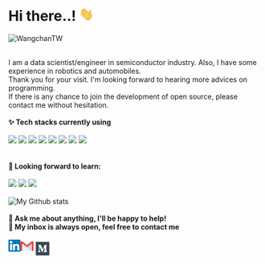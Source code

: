 <h1> Hi there..! <img src="https://github.com/WangchanTW/WangchanTW/blob/master/Hi.gif" width="29px"> </h1>
<p align="left"> <img src=https://komarev.com/ghpvc/?username=WangchanTW alt=WangchanTW> </p>

<br>I am a data scientist/engineer in semiconductor industry. Also, I have some experience in robotics and automobiles. 
<br>Thank you for your visit. I'm looking forward to hearing more advices on programming. 
<br>If there is any chance to join the development of open source, please contact me without hesitation.
<br>
<br>
**✨ Tech stacks currently using** <br>
<br>
<code><a href="https://www.python.org/" target="_blank"><img height="50" src="https://www.vectorlogo.zone/logos/python/python-ar21.svg"></a></code>
<code><a href="https://jupyter.org/" target="_blank"><img height="50" src="https://www.vectorlogo.zone/logos/jupyter/jupyter-ar21.svg"></a></code>
<code><a href="https://www.tensorflow.org/" target="_blank"><img height="50" src="https://www.vectorlogo.zone/logos/tensorflow/tensorflow-ar21.svg"></a></code>
<code><a href="https://pytorch.org/" target="_blank"><img height="50" src="https://www.vectorlogo.zone/logos/pytorch/pytorch-ar21.svg"></a></code>
<code><a href="https://git-scm.com/" target="_blank"><img height="50" src="https://www.vectorlogo.zone/logos/git-scm/git-scm-ar21.svg"></a></code>
<code><a href="https://www.mysql.com/" target="_blank"><img height="50" src="https://www.vectorlogo.zone/logos/mysql/mysql-ar21.svg"></a></code>
<code><a href="https://www.sqlite.org/" target="_blank"><img height="50" src="https://www.vectorlogo.zone/logos/sqlite/sqlite-ar21.svg"></a></code>
<code><a href="https://www.json.org/" target="_blank"><img height="50" src="https://www.vectorlogo.zone/logos/json/json-ar21.svg"></a></code>
<br>
<br>
<br>
**🌱 Looking forward to learn:** <br>
<br>
<code><a href="https://analytics.google.com/" target="_blank"><img height="50" src="https://www.vectorlogo.zone/logos/google_analytics/google_analytics-ar21.svg"></a></code>
<code><a href="https://cloud.google.com/" target="_blank"><img height="50" src="https://www.vectorlogo.zone/logos/google_cloud/google_cloud-ar21.svg"></a></code>
<code><a href="https://aws.amazon.com/" target="_blank"><img height="50" src="https://www.vectorlogo.zone/logos/amazon_aws/amazon_aws-ar21.svg"></a></code>
<br>
<br>
![My Github stats](https://github-readme-stats.vercel.app/api?username=WangchanTW&show_icons=true&hide_border=true)
<br>
<br>
**💬 Ask me about anything, I'll be happy to help!** <br>
**💬 My inbox is always open, feel free to contact me**
<br>
<br> 
  <a href="https://in.linkedin.com/in/unhan-wang-tw" target="_blank">
   <img align="left" alt="Piyush Pravin | Linkedin" width="24px" src="https://github.com/WangchanTW/WangchanTW/blob/master/Linkedin.svg" />
  </a>
  <a href="mailto:wangchan1993tw@gmail.com" target="_blank">
    <img align="left" alt="Piyush Pravin | Gmail" width="26px" src="https://github.com/WangchanTW/WangchanTW/blob/master/Gmail.svg" />
  </a>
  <a href="https://medium.com/@dacn2017" target="_blank">
    <img align="left" alt="Piyush Pravin | Medium" width="36px" src="https://github.com/WangchanTW/WangchanTW/blob/master/Medium.svg"  />
  </a>
